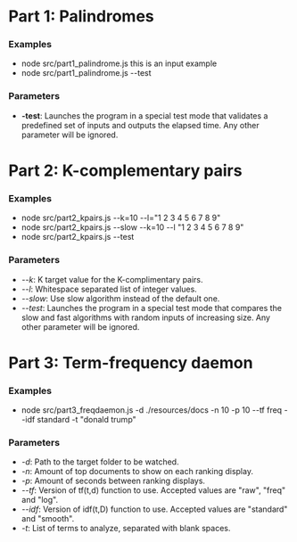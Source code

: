# Part 1: Palindromes

### Examples

* node src/part1_palindrome.js this is an input example
* node src/part1_palindrome.js --test

### Parameters

* **-test**: Launches the program in a special test mode that validates a predefined set of inputs and outputs the elapsed time. Any other parameter will be ignored.

# Part 2: K-complementary pairs

### Examples

* node src/part2_kpairs.js --k=10 --l="1 2 3 4 5 6 7 8 9"
* node src/part2_kpairs.js --slow --k=10 --l "1 2 3 4 5 6 7 8 9"
* node src/part2_kpairs.js --test

### Parameters

* *--k*: K target value for the K-complimentary pairs.
* *--l*: Whitespace separated list of integer values.
* *--slow*: Use slow algorithm instead of the default one.
* *--test*: Launches the program in a special test mode that compares the slow and fast algorithms with random inputs of increasing size. Any other parameter will be ignored.

# Part 3: Term-frequency daemon

### Examples

* node src/part3_freqdaemon.js -d ./resources/docs -n 10 -p 10 --tf freq --idf standard -t "donald trump"

### Parameters

* *-d*: Path to the target folder to be watched.
* *-n*: Amount of top documents to show on each ranking display.
* *-p*: Amount of seconds between ranking displays.
* *--tf*: Version of tf(t,d) function to use. Accepted values are "raw", "freq" and "log".
* *--idf*: Version of idf(t,D) function to use. Accepted values are "standard" and "smooth".
* *-t*: List of terms to analyze, separated with blank spaces.